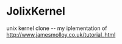 JolixKernel
===========

unix kernel clone -- my iplementation of http://www.jamesmolloy.co.uk/tutorial_html